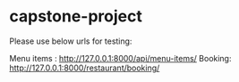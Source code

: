 # capstone-project

Please use below urls for testing:

Menu items : http://127.0.0.1:8000/api/menu-items/
Booking: http://127.0.0.1:8000/restaurant/booking/
